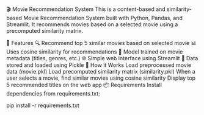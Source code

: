 🎬 Movie Recommendation System
This is a content-based and similarity-based Movie Recommendation System built with Python, Pandas, and Streamlit. It recommends movies based on a selected movie using a precomputed similarity matrix.

📌 Features
🔍 Recommend top 5 similar movies based on selected movie
📊 Uses cosine similarity for recommendations
🧠 Model trained on movie metadata (titles, genres, etc.)
🌐 Simple web interface using Streamlit
💾 Data stored and loaded using Pickle
🚀 How it Works
Load preprocessed movie data (movie.pkl)
Load precomputed similarity matrix (similarity.pkl)
When a user selects a movie, find similar movies using cosine similarity
Display top 5 recommended titles on the web app
📦 Requirements
Install dependencies from requirements.txt:

pip install -r requirements.txt
